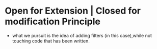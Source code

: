 # Open for Extension | Closed for modification Principle
- what we pursuit is the idea of adding filters (in this case),while not touching code that has been written.